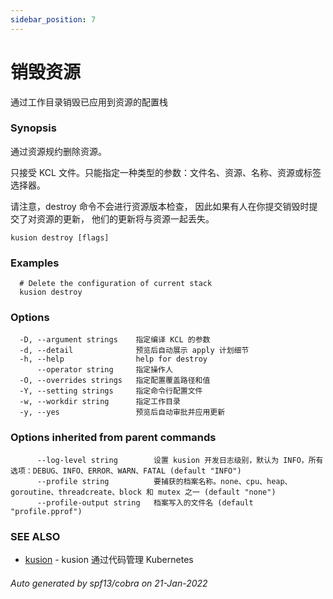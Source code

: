 ```yaml
---
sidebar_position: 7
---
```

# 销毁资源

通过工作目录销毁已应用到资源的配置栈

### Synopsis

通过资源规约删除资源。

只接受 KCL 文件。只能指定一种类型的参数：文件名、资源、名称、资源或标签选择器。

请注意，destroy 命令不会进行资源版本检查， 因此如果有人在你提交销毁时提交了对资源的更新， 他们的更新将与资源一起丢失。

```
kusion destroy [flags]
```

### Examples

```
  # Delete the configuration of current stack
  kusion destroy
```

### Options

```
  -D, --argument strings    指定编译 KCL 的参数
  -d, --detail              预览后自动展示 apply 计划细节
  -h, --help                help for destroy
      --operator string     指定操作人
  -O, --overrides strings   指定配置覆盖路径和值
  -Y, --setting strings     指定命令行配置文件
  -w, --workdir string      指定工作目录
  -y, --yes                 预览后自动审批并应用更新
```

### Options inherited from parent commands

```
      --log-level string        设置 kusion 开发日志级别，默认为 INFO，所有选项：DEBUG、INFO、ERROR、WARN、FATAL (default "INFO")
      --profile string          要捕获的档案名称。none、cpu、heap、goroutine、threadcreate、block 和 mutex 之一 (default "none")
      --profile-output string   档案写入的文件名 (default "profile.pprof")
```

### SEE ALSO

* [kusion](./overview.md)	 - kusion 通过代码管理 Kubernetes

###### Auto generated by spf13/cobra on 21-Jan-2022
